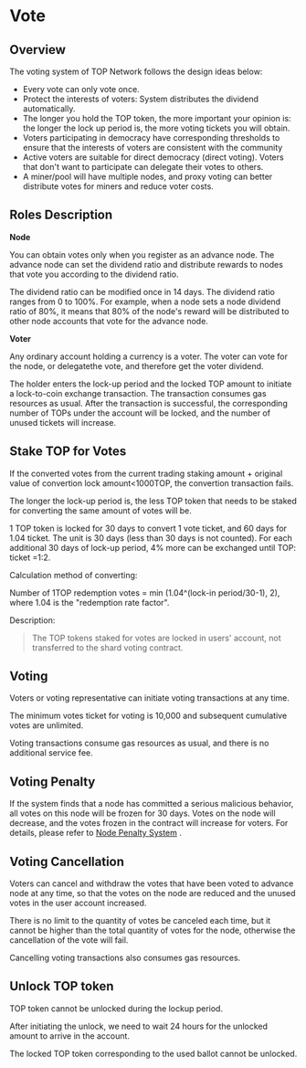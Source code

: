 # Vote

## Overview

The voting system of TOP Network follows the design ideas below:

* Every vote can only vote once.
* Protect the interests of voters: System distributes the dividend automatically.
* The longer you hold the TOP token, the more important your opinion is: the longer the lock up period is, the more voting tickets you will obtain.
* Voters participating in democracy have corresponding thresholds to ensure that the interests of voters are consistent with the community
* Active voters are suitable for direct democracy (direct voting). Voters that don't want to participate can delegate their votes to others.
* A miner/pool will have multiple nodes, and proxy voting can better distribute votes for miners and reduce voter costs.

## Roles Description

**Node**

You can obtain votes only when you register as an advance node. The advance node can set the dividend ratio and distribute rewards to nodes that vote you according to the dividend ratio.

The dividend ratio can be modified once in 14 days. The dividend ratio ranges from 0 to 100%. For example, when a node sets a node dividend ratio of 80%, it means that 80% of the node's reward will be distributed to other node accounts that vote for the advance node.

**Voter**

Any ordinary account holding a currency is a voter. The voter can vote for the node, or delegatethe vote, and therefore get the voter dividend.

The holder enters the lock-up period and the locked TOP amount to initiate a lock-to-coin exchange transaction. The transaction consumes gas resources as usual. After the transaction is successful, the corresponding number of TOPs under the account will be locked, and the number of unused tickets will increase.

## Stake TOP for Votes

If the converted votes from the current trading staking amount + original value of convertion lock amount<1000TOP, the convertion transaction fails.

The longer the lock-up period is, the less TOP token that needs to be staked for converting the same amount of votes will be.

1 TOP token is locked for 30 days to convert 1 vote ticket, and 60 days for 1.04 ticket. The unit is 30 days (less than 30 days is not counted). For each additional 30 days of lock-up period, 4% more can be exchanged until TOP: ticket =1:2.

Calculation method of converting:

Number of 1TOP redemption votes = min (1.04^(lock-in period/30-1), 2), where 1.04 is the "redemption rate factor".

Description:

> The TOP tokens staked for votes are locked in users' account, not transferred to the shard voting contract.

## Voting

Voters or voting representative can initiate voting transactions at any time.

The minimum votes ticket for voting is 10,000 and subsequent cumulative votes are unlimited.

Voting transactions consume gas resources as usual, and there is no additional service fee.

## Voting Penalty

If the system finds that a node has committed a serious malicious behavior, all votes on this node will be frozen for 30 days. Votes on the node will decrease, and the votes frozen in the contract will increase for voters. For details, please refer to [Node Penalty System](docs-en/Node/NodePunishment.md) .

## Voting Cancellation

Voters can cancel and withdraw the votes that have been voted to advance node at any time, so that the votes on the node are reduced and the unused votes in the user account increased.

There is no limit to the quantity of votes be canceled each time, but it cannot be higher than the total quantity of votes for the node, otherwise the cancellation of the vote will fail.

Cancelling voting transactions also consumes gas resources.

## Unlock TOP token

TOP token cannot be unlocked during the lockup period.

After initiating the unlock, we need to wait 24 hours for the unlocked amount to arrive in the account.

The locked TOP token corresponding to the used ballot cannot be unlocked.